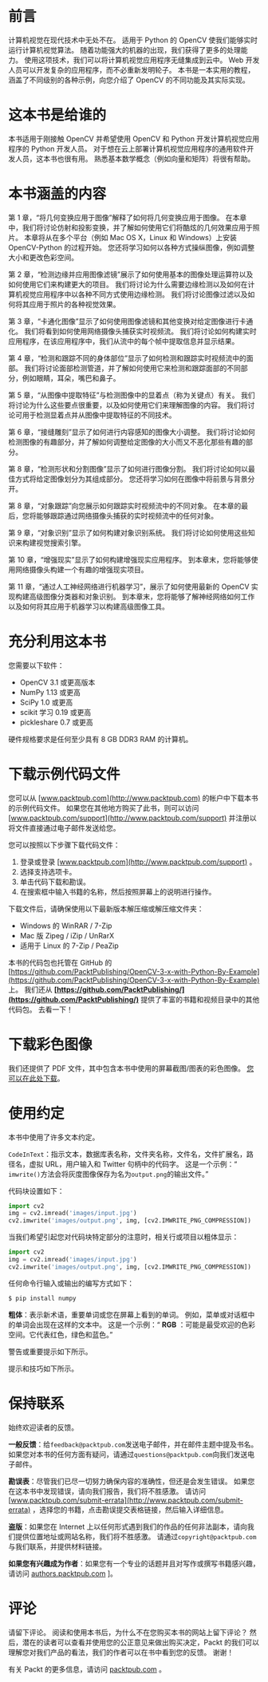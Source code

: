 # 前言

计算机视觉在现代技术中无处不在。 适用于 Python 的 OpenCV 使我们能够实时运行计算机视觉算法。 随着功能强大的机器的出现，我们获得了更多的处理能力。 使用这项技术，我们可以将计算机视觉应用程序无缝集成到云中。 Web 开发人员可以开发复杂的应用程序，而不必重新发明轮子。 本书是一本实用的教程，涵盖了不同级别的各种示例，向您介绍了 OpenCV 的不同功能及其实际实现。

# 这本书是给谁的

本书适用于刚接触 OpenCV 并希望使用 OpenCV 和 Python 开发计算机视觉应用程序的 Python 开发人员。 对于想在云上部署计算机视觉应用程序的通用软件开发人员，这本书也很有用。 熟悉基本数学概念（例如向量和矩阵）将很有帮助。

# 本书涵盖的内容

第 1 章，“将几何变换应用于图像”解释了如何将几何变换应用于图像。 在本章中，我们将讨论仿射和投影变换，并了解如何使用它们将酷炫的几何效果应用于照片。 本章将从在多个平台（例如 Mac OS X，Linux 和 Windows）上安装 OpenCV-Python 的过程开始。 您还将学习如何以各种方式操纵图像，例如调整大小和更改色彩空间。

第 2 章，“检测边缘并应用图像滤镜”展示了如何使用基本的图像处理运算符以及如何使用它们来构建更大的项目。 我们将讨论为什么需要边缘检测以及如何在计算机视觉应用程序中以各种不同方式使用边缘检测。 我们将讨论图像过滤以及如何将其应用于照片的各种视觉效果。

第 3 章，“卡通化图像”显示了如何使用图像滤镜和其他变换对给定图像进行卡通化。 我们将看到如何使用网络摄像头捕获实时视频流。 我们将讨论如何构建实时应用程序，在该应用程序中，我们从流中的每个帧中提取信息并显示结果。

第 4 章，“检测和跟踪不同的身体部位”显示了如何检测和跟踪实时视频流中的面部。 我们将讨论面部检测管道，并了解如何使用它来检测和跟踪面部的不同部分，例如眼睛，耳朵，嘴巴和鼻子。

第 5 章，“从图像中提取特征”与检测图像中的显着点（称为关键点）有关。 我们将讨论为什么这些要点很重要，以及如何使用它们来理解图像的内容。 我们将讨论可用于检测显着点并从图像中提取特征的不同技术。

第 6 章，“接缝雕刻”显示了如何进行内容感知的图像大小调整。 我们将讨论如何检测图像的有趣部分，并了解如何调整给定图像的大小而又不恶化那些有趣的部分。

第 8 章，“检测形状和分割图像”显示了如何进行图像分割。 我们将讨论如何以最佳方式将给定图像划分为其组成部分。 您还将学习如何在图像中将前景与背景分开。

第 8 章，“对象跟踪”向您展示如何跟踪实时视频流中的不同对象。 在本章的最后，您将能够跟踪通过网络摄像头捕获的实时视频流中的任何对象。

第 9 章，“对象识别”显示了如何构建对象识别系统。 我们将讨论如何使用这些知识来构建视觉搜索引擎。

第 10 章，“增强现实”显示了如何构建增强现实应用程序。 到本章末，您将能够使用网络摄像头构建一个有趣的增强现实项目。

第 11 章，“通过人工神经网络进行机器学习”，展示了如何使用最新的 OpenCV 实现构建高级图像分类器和对象识别。 到本章末，您将能够了解神经网络如何工作以及如何将其应用于机器学习以构建高级图像工具。

# 充分利用这本书

您需要以下软件：

*   OpenCV 3.1 或更高版本
*   NumPy 1.13 或更高
*   SciPy 1.0 或更高
*   scikit 学习 0.19 或更高
*   pickleshare 0.7 或更高

硬件规格要求是任何至少具有 8 GB DDR3 RAM 的计算机。

# 下载示例代码文件

您可以从 [www.packtpub.com](http://www.packtpub.com) 的帐户中下载本书的示例代码文件。 如果您在其他地方购买了此书，则可以访问 [www.packtpub.com/support](http://www.packtpub.com/support) 并注册以将文件直接通过电子邮件发送给您。

您可以按照以下步骤下载代码文件：

1.  登录或登录 [www.packtpub.com](http://www.packtpub.com/support) 。
2.  选择支持选项卡。
3.  单击代码下载和勘误。
4.  在搜索框中输入书籍的名称，然后按照屏幕上的说明进行操作。

下载文件后，请确保使用以下最新版本解压缩或解压缩文件夹：

*   Windows 的 WinRAR / 7-Zip
*   Mac 版 Zipeg / iZip / UnRarX
*   适用于 Linux 的 7-Zip / PeaZip

本书的代码包也托管在 GitHub 的 [https://github.com/PacktPublishing/OpenCV-3-x-with-Python-By-Example](https://github.com/PacktPublishing/OpenCV-3-x-with-Python-By-Example) 上。 我们还从 **[https://github.com/PacktPublishing/](https://github.com/PacktPublishing/)** 提供了丰富的书籍和视频目录中的其他代码包。 去看一下！

# 下载彩色图像

我们还提供了 PDF 文件，其中包含本书中使用的屏幕截图/图表的彩色图像。 [您可以在此处下载](http://www.packtpub.com/sites/default/files/downloads/OpenCV3xwithPythonByExample_ColorImages.pdf)。

# 使用约定

本书中使用了许多文本约定。

`CodeInText`：指示文本，数据库表名称，文件夹名称，文件名，文件扩展名，路径名，虚拟 URL，用户输入和 Twitter 句柄中的代码字。 这是一个示例：“ `imwrite()`方法会将灰度图像保存为名为`output.png`的输出文件。”

代码块设置如下：

```py
import cv2
img = cv2.imread('images/input.jpg')
cv2.imwrite('images/output.png', img, [cv2.IMWRITE_PNG_COMPRESSION])
```

当我们希望引起您对代码块特定部分的注意时，相关行或项目以粗体显示：

```py
import cv2
img = cv2.imread('images/input.jpg')
cv2.imwrite('images/output.png', img, [cv2.IMWRITE_PNG_COMPRESSION])
```

任何命令行输入或输出的编写方式如下：

```py
$ pip install numpy
```

**粗体**：表示新术语，重要单词或您在屏幕上看到的单词。 例如，菜单或对话框中的单词会出现在这样的文本中。 这是一个示例：“ **RGB** ：可能是最受欢迎的色彩空间。它代表红色，绿色和蓝色。”

警告或重要提示如下所示。

提示和技巧如下所示。

# 保持联系

始终欢迎读者的反馈。

**一般反馈**：给`feedback@packtpub.com`发送电子邮件，并在邮件主题中提及书名。 如果您对本书的任何方面有疑问，请通过`questions@packtpub.com`向我们发送电子邮件。

**勘误表**：尽管我们已尽一切努力确保内容的准确性，但还是会发生错误。 如果您在这本书中发现错误，请向我们报告，我们将不胜感激。 请访问 [www.packtpub.com/submit-errata](http://www.packtpub.com/submit-errata) ，选择您的书籍，点击勘误提交表格链接，然后输入详细信息。

**盗版**：如果您在 Internet 上以任何形式遇到我们的作品的任何非法副本，请向我们提供位置地址或网站名称，我们将不胜感激。 请通过`copyright@packtpub.com`与我们联系，并提供材料链接。

**如果您有兴趣成为作者**：如果您有一个专业的话题并且对写作或撰写书籍感兴趣，请访问 [authors.packtpub.com](http://authors.packtpub.com/) ]。

# 评论

请留下评论。 阅读和使用本书后，为什么不在您购买本书的网站上留下评论？ 然后，潜在的读者可以查看并使用您的公正意见来做出购买决定，Packt 的我们可以理解您对我们产品的看法，我们的作者可以在书中看到您的反馈。 谢谢！

有关 Packt 的更多信息，请访问 [packtpub.com](https://www.packtpub.com/) 。